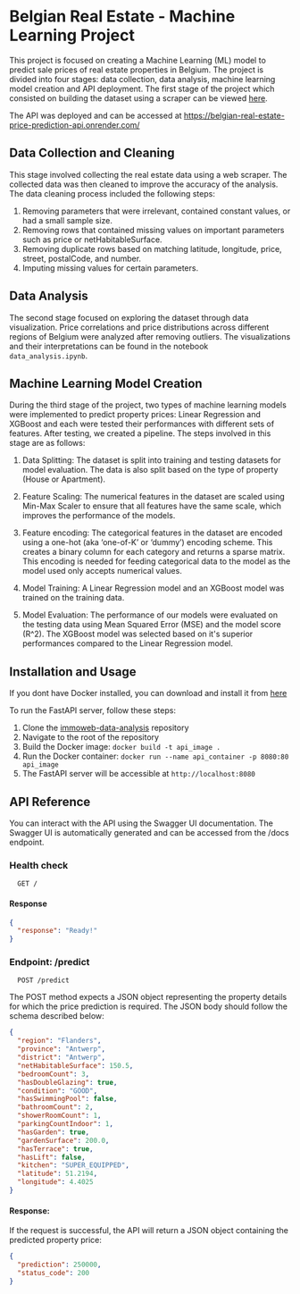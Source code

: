 # Belgian Real Estate - Machine Learning Project

This project is focused on creating a Machine Learning (ML) model to predict sale prices of real estate properties in Belgium. The project is divided into four stages: data collection, data analysis, machine learning model creation and API deployment. The first stage of the project which consisted on building the dataset using a scraper can be viewed [here](https://github.com/feldeh/immoweb-scraper).

The API was deployed and can be accessed at https://belgian-real-estate-price-prediction-api.onrender.com/

## Data Collection and Cleaning

This stage involved collecting the real estate data using a web scraper. The collected data was then cleaned to improve the accuracy of the analysis. The data cleaning process included the following steps:

1. Removing parameters that were irrelevant, contained constant values, or had a small sample size.
2. Removing rows that contained missing values on important parameters such as price or netHabitableSurface.
3. Removing duplicate rows based on matching latitude, longitude, price, street, postalCode, and number.
4. Imputing missing values for certain parameters.

## Data Analysis

The second stage focused on exploring the dataset through data visualization. Price correlations and price distributions across different regions of Belgium were analyzed after removing outliers. The visualizations and their interpretations can be found in the notebook ` data_analysis.ipynb`.

## Machine Learning Model Creation

During the third stage of the project, two types of machine learning models were implemented to predict property prices: Linear Regression and XGBoost and each were tested their performances with different sets of features. After testing, we created a pipeline.
The steps involved in this stage are as follows:

1. Data Splitting: The dataset is split into training and testing datasets for model evaluation. The data is also split based on the type of property (House or Apartment).

2. Feature Scaling: The numerical features in the dataset are scaled using Min-Max Scaler to ensure that all features have the same scale, which improves the performance of the models.

3. Feature encoding: The categorical features in the dataset are encoded using a one-hot (aka ‘one-of-K’ or ‘dummy’) encoding scheme. This creates a binary column for each category and returns a sparse matrix. This encoding is needed for feeding categorical data to the model as the model used only accepts numerical values.

4. Model Training: A Linear Regression model and an XGBoost model was trained on the training data.

5. Model Evaluation: The performance of our models were evaluated on the testing data using Mean Squared Error (MSE) and the model score (R^2). The XGBoost model was selected based on it's superior performances compared to the Linear Regression model.

## Installation and Usage

If you dont have Docker installed, you can download and install it from [here](https://www.docker.com/)

To run the FastAPI server, follow these steps:

1. Clone the [immoweb-data-analysis](https://github.com/feldeh/immoweb-data-analysis) repository
2. Navigate to the root of the repository
3. Build the Docker image: `docker build -t api_image .`
4. Run the Docker container: `docker run --name api_container -p 8080:80 api_image`
5. The FastAPI server will be accessible at `http://localhost:8080`

## API Reference

You can interact with the API using the Swagger UI documentation. The Swagger UI is automatically generated and can be accessed from the /docs endpoint.

### Health check

```
  GET /
```

#### Response

```json
{
  "response": "Ready!"
}
```

### Endpoint: /predict

```
  POST /predict
```

The POST method expects a JSON object representing the property details for which the price prediction is required. The JSON body should follow the schema described below:

```json
{
  "region": "Flanders",
  "province": "Antwerp",
  "district": "Antwerp",
  "netHabitableSurface": 150.5,
  "bedroomCount": 3,
  "hasDoubleGlazing": true,
  "condition": "GOOD",
  "hasSwimmingPool": false,
  "bathroomCount": 2,
  "showerRoomCount": 1,
  "parkingCountIndoor": 1,
  "hasGarden": true,
  "gardenSurface": 200.0,
  "hasTerrace": true,
  "hasLift": false,
  "kitchen": "SUPER_EQUIPPED",
  "latitude": 51.2194,
  "longitude": 4.4025
}
```

#### Response:

If the request is successful, the API will return a JSON object containing the predicted property price:

```json
{
  "prediction": 250000,
  "status_code": 200
}
```
